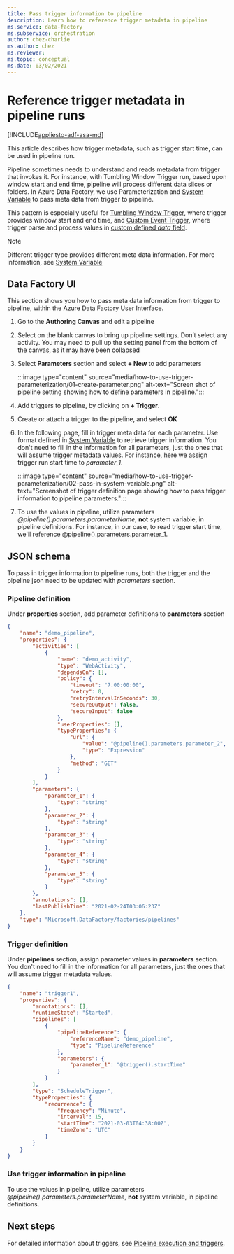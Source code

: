 ```yaml
---
title: Pass trigger information to pipeline
description: Learn how to reference trigger metadata in pipeline
ms.service: data-factory
ms.subservice: orchestration
author: chez-charlie
ms.author: chez
ms.reviewer: 
ms.topic: conceptual
ms.date: 03/02/2021
---
```


# Reference trigger metadata in pipeline runs

[!INCLUDE[appliesto-adf-asa-md](includes/appliesto-adf-asa-md.md)]

This article describes how trigger metadata, such as trigger start time, can be used in pipeline run.

Pipeline sometimes needs to understand and reads metadata from trigger that invokes it. For instance, with Tumbling Window Trigger run, based upon window start and end time, pipeline will process different data slices or folders. In Azure Data Factory, we use Parameterization and [System Variable](control-flow-system-variables.md) to pass meta data from trigger to pipeline.

This pattern is especially useful for [Tumbling Window Trigger](how-to-create-tumbling-window-trigger.md), where trigger provides window start and end time, and [Custom Event Trigger](how-to-create-custom-event-trigger.md), where trigger parse and process values in [custom defined _data_ field](../event-grid/event-schema.md).

> [!NOTE]
> Different trigger type provides different meta data information. For more information, see [System Variable](control-flow-system-variables.md)

## Data Factory UI

This section shows you how to pass meta data information from trigger to pipeline, within the Azure Data Factory User Interface.

1. Go to the **Authoring Canvas** and edit a pipeline

1. Select on the blank canvas to bring up pipeline settings. Don’t select any activity. You may need to pull up the setting panel from the bottom of the canvas, as it may have been collapsed

1. Select **Parameters** section and select **+ New** to add parameters

    :::image type="content" source="media/how-to-use-trigger-parameterization/01-create-parameter.png" alt-text="Screen shot of pipeline setting showing how to define parameters in pipeline.":::

1. Add triggers to pipeline, by clicking on **+ Trigger**.

1. Create or attach a trigger to the pipeline, and select **OK**

1. In the following page, fill in trigger meta data for each parameter. Use format defined in [System Variable](control-flow-system-variables.md) to retrieve trigger information. You don't need to fill in the information for all parameters, just the ones that will assume trigger metadata values. For instance, here we assign trigger run start time to *parameter_1*.

    :::image type="content" source="media/how-to-use-trigger-parameterization/02-pass-in-system-variable.png" alt-text="Screenshot of trigger definition page showing how to pass trigger information to pipeline parameters.":::

1. To use the values in pipeline, utilize parameters _@pipeline().parameters.parameterName_, __not__ system variable, in pipeline definitions. For instance, in our case, to read trigger start time, we'll reference @pipeline().parameters.parameter_1.

## JSON schema

To pass in trigger information to pipeline runs, both the trigger and the pipeline json need to be updated with _parameters_ section.

### Pipeline definition

Under **properties** section, add parameter definitions to **parameters** section

```json
{
    "name": "demo_pipeline",
    "properties": {
        "activities": [
            {
                "name": "demo_activity",
                "type": "WebActivity",
                "dependsOn": [],
                "policy": {
                    "timeout": "7.00:00:00",
                    "retry": 0,
                    "retryIntervalInSeconds": 30,
                    "secureOutput": false,
                    "secureInput": false
                },
                "userProperties": [],
                "typeProperties": {
                    "url": {
                        "value": "@pipeline().parameters.parameter_2",
                        "type": "Expression"
                    },
                    "method": "GET"
                }
            }
        ],
        "parameters": {
            "parameter_1": {
                "type": "string"
            },
            "parameter_2": {
                "type": "string"
            },
            "parameter_3": {
                "type": "string"
            },
            "parameter_4": {
                "type": "string"
            },
            "parameter_5": {
                "type": "string"
            }
        },
        "annotations": [],
        "lastPublishTime": "2021-02-24T03:06:23Z"
    },
    "type": "Microsoft.DataFactory/factories/pipelines"
}
```

### Trigger definition

Under **pipelines** section, assign parameter values in **parameters** section. You don't need to fill in the information for all parameters, just the ones that will assume trigger metadata values.

```json
{
    "name": "trigger1",
    "properties": {
        "annotations": [],
        "runtimeState": "Started",
        "pipelines": [
            {
                "pipelineReference": {
                    "referenceName": "demo_pipeline",
                    "type": "PipelineReference"
                },
                "parameters": {
                    "parameter_1": "@trigger().startTime"
                }
            }
        ],
        "type": "ScheduleTrigger",
        "typeProperties": {
            "recurrence": {
                "frequency": "Minute",
                "interval": 15,
                "startTime": "2021-03-03T04:38:00Z",
                "timeZone": "UTC"
            }
        }
    }
}
```

### Use trigger information in pipeline

To use the values in pipeline, utilize parameters _@pipeline().parameters.parameterName_, __not__ system variable, in pipeline definitions.

## Next steps

For detailed information about triggers, see [Pipeline execution and triggers](concepts-pipeline-execution-triggers.md#trigger-execution-with-json).
